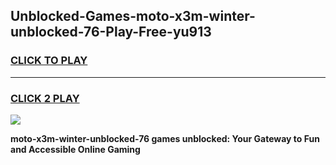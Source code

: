
## Unblocked-Games-moto-x3m-winter-unblocked-76-Play-Free-yu913
<h3>
<a href="https://premium76.site?title=moto-x3m-winter-unblocked-76&ref=23A">CLICK TO PLAY</a></h3>
<hr>

<h3>
<a href="https://premium76.site?title=moto-x3m-winter-unblocked-76&ref=23A">CLICK 2 PLAY</a>
  
</h3>

<a href="https://premium76.site?title=moto-x3m-winter-unblocked-76&ref=23A"><img src="https://clearcache.store/games.png"></a>


**moto-x3m-winter-unblocked-76 games unblocked: Your Gateway to Fun and Accessible Online Gaming**
